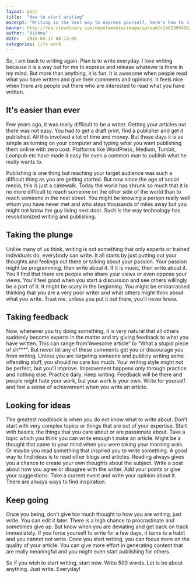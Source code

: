 ```yaml
---
layout: post
title:  "How to start writing"
excerpt: "Writing is the best way to express yourself, here's how to start."
banner: http://res.cloudinary.com/neoelemento/image/upload/v1462390490/blog/GetStartedWriting-min.jpg
author: "Vishnu"
date:   2016-04-17 00:13:00
categories: life work
---
```


So, I am back to writing again. Plan is to write everyday. I love writing because it is a way out for me to express and release whatever is there in my mind. But more than anything, it is fun. It is awesome when people read what you have written and give their comments and opinions. It feels nice when there are people out there who are interested to read what you have written.

## It's easier than ever
Few years ago, it was really difficult to be a writer. Getting your articles out there was not easy. You had to get a draft print, find a publisher and get it published. All this involved a lot of time and money. But these days it is as simple as turning on your computer and typing what you want publishing them online with zero cost. Platforms like WordPress, Medium, Tumblr, Leanpub etc have made it easy for even a common man to publish what he really wants to.

Publishing is one thing but reaching your target audience was such a difficult thing as you are getting started. But now since the age of social media, this is just a cakewalk. Today the world has shrunk so much that it is no more difficult to reach someone on the other side of the world than to reach someone in the next street. You might be knowing a person really well whom you have never met and who stays thousands of miles away but you might not know the guy living next door. Such is the way technology has revolutionized writing and publishing.

## Taking the plunge
Unlike many of us think, writing is not something that only experts or trained individuals do, everybody can write. It all starts by just putting out your thoughts and feelings out there or talking about your passion. Your passion might be programming, then write about it. If it is music, then write about it. You’ll find that there are people who share your views or even oppose your views. You’ll feel good when you start a discussion and see others willingly be a part of it. It might be scary in the beginning. You might be embarrassed thinking that you are a very poor writer and what others might think about what you write. Trust me, unless you put it out there, you’ll never know.

## Taking feedback
Now, whenever you try doing something, it is very natural that all others suddenly become experts in the matter and try giving feedback to what you have written. This can range from”Awesome article” to “What a stupid piece of sh***”. But never let any of these comments get you or discourage you from writing. Unless you are targeting someone and publicly writing some offending stuff, you should no care too much. Your writing style might not be perfect, but you’ll improve. Improvement happens only through practice and nothing else. Practice daily. Keep writing. Feedback will be there and people might hate your work, but your work is your own. Write for yourself and feel a sense of achievement when you write an article.

## Looking for ideas
The greatest roadblock is when you do not know what to write about. Don’t start with very complex topics or things that are out of your expertise. Start with basics, the things that you care about or are passionate about. Take a topic which you think you can write enough t make an article. Might be a thought that came to your mind when you were taking your morning walk. Or maybe you read something that inspired you to write something. A good way to find ideas is to read other blogs and articles. Reading always gives you a chance to create your own thoughts about the subject. Write a post about how you agree or disagree with the writer. Add your points or give your suggestions. Take a current event and write your opinion about it. There are always ways to find inspiration.

## Keep going
Once you being, don’t give too much thought to how you are writing, just write. You can edit it later. There is a high chance to procrastinate and sometimes give up. But know when you are deviating and get back on track immediately. If you force yourself to write for a few days, it turns to a habit and you cannot not write. Once you start writing, you can focus more on the quality of your article. You can give more effort in generating content that are really meaningful and you might even start publishing for others.

So if you wish to start writing, start now. Write 500 words. Let is be about anything. Just write. Everyday!